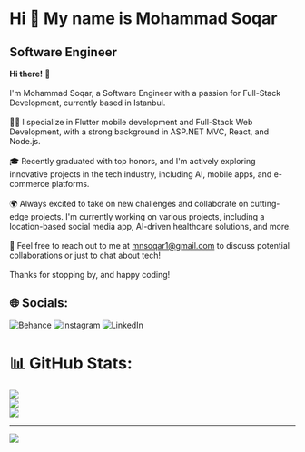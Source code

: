 Hi 👋 My name is Mohammad Soqar
===============================

 Software Engineer
--------------------


<strong>Hi there!</strong> 👋<br><br>I'm Mohammad Soqar, a Software Engineer with a passion for Full-Stack Development, currently based in Istanbul.<br><br>👨‍💻 I specialize in Flutter mobile development and Full-Stack Web Development, with a strong background in ASP.NET MVC, React, and Node.js.<br><br>🎓 Recently graduated with top honors, and I'm actively exploring innovative projects in the tech industry, including AI, mobile apps, and e-commerce platforms.<br><br>🌍 Always excited to take on new challenges and collaborate on cutting-edge projects. I'm currently working on various projects, including a location-based social media app, AI-driven healthcare solutions, and more.<br><br>📨 Feel free to reach out to me at mnsoqar1@gmail.com to discuss potential collaborations or just to chat about tech!<br><br>Thanks for stopping by, and happy coding!


## 🌐 Socials:
[![Behance](https://img.shields.io/badge/Behance-1769ff?logo=behance&logoColor=white)](https://behance.net/mohammadsoqar) [![Instagram](https://img.shields.io/badge/Instagram-%23E4405F.svg?logo=Instagram&logoColor=white)](https://instagram.com/mohammad_soqar) [![LinkedIn](https://img.shields.io/badge/LinkedIn-%230077B5.svg?logo=linkedin&logoColor=white)](https://linkedin.com/in/mohammad-soqar-ahmad)


# 📊 GitHub Stats:
![](https://github-readme-stats.vercel.app/api?username=Mohammad-soqar&theme=dark&hide_border=false&include_all_commits=true&count_private=true)<br/>
![](https://github-readme-streak-stats.herokuapp.com/?user=Mohammad-soqar&theme=dark&hide_border=false)<br/>
![](https://github-readme-stats.vercel.app/api/top-langs/?username=Mohammad-soqar&theme=dark&hide_border=false&include_all_commits=true&count_private=true&layout=compact)


---
[![](https://visitcount.itsvg.in/api?id=Mohammad-soqar&icon=5&color=9)](https://visitcount.itsvg.in)



                               
